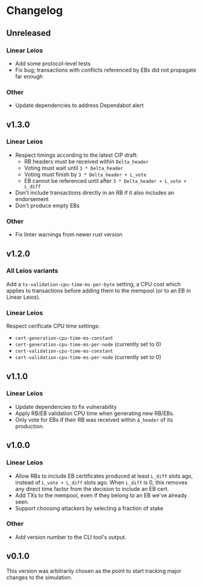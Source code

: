 # Changelog

## Unreleased

### Linear Leios
- Add some protocol-level tests
- Fix bug; transactions with conflicts referenced by EBs did not propagate far enough

### Other

- Update dependencies to address Dependabot alert

## v1.3.0

### Linear Leios

- Respect timings according to the latest CIP draft:
	- RB headers must be received within `Delta_header`
	- Voting must wait until `3 * Delta_header`
	- Voting must finish by `3 * Delta_header + L_vote`
	- EB cannot be referenced until after `3 * Delta_header + L_vote + L_diff`
- Don't include transactions directly in an RB if it also includes an endorsement
- Don't produce empty EBs

### Other

- Fix linter warnings from newer rust version

## v1.2.0

### All Leios variants

Add a `tx-validation-cpu-time-ms-per-byte` setting, a CPU cost which applies to transactions before adding them to the mempool (or to an EB in Linear Leios).

### Linear Leios

Respect cerificate CPU time settings:
 - `cert-generation-cpu-time-ms-constant`
 - `cert-generation-cpu-time-ms-per-node` (currently set to 0)
 - `cert-validation-cpu-time-ms-constant`
 - `cert-validation-cpu-time-ms-per-node` (currently set to 0)

## v1.1.0

### Linear Leios

- Update dependencies to fix vulnerability
- Apply RB/EB validation CPU time when generating new RB/EBs.
- Only vote for EBs if their RB was received within `Δ_header` of its production.

## v1.0.0

### Linear Leios

- Allow RBs to include EB certificates produced at least `L_diff` slots ago, instead of `L_vote + L_diff` slots ago. When `L_diff` is 0, this removes any direct time factor from the decision to include an EB cert.
- Add TXs to the mempool, even if they belong to an EB we've already seen.
- Support choosing attackers by selecting a fraction of stake

### Other

- Add version number to the CLI tool's output.

## v0.1.0

This version was arbitrarily chosen as the point to start tracking major changes to the simulation. 